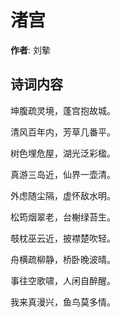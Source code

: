 # 渚宫

**作者**: 刘摰

## 诗词内容

坤腹疏灵境，蓬宫抱故城。

清风百年内，芳草几番平。

树色埋危屋，湖光泛彩楹。

真游三岛近，仙界一壶清。

外虑随尘隔，虚怀敌水明。

松筠烟翠老，台榭绿苔生。

攲枕巫云近，披襟楚吹轻。

舟横疏柳静，桥卧晚波晴。

事往空歌啸，人闲自醉醒。

我来真漫兴，鱼鸟莫多情。


